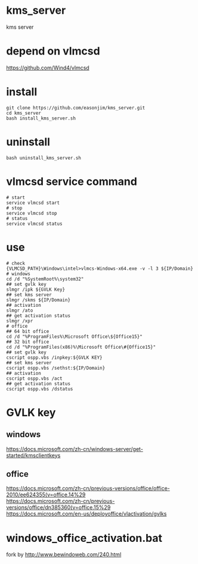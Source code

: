 # kms_server
kms server

# depend on vlmcsd
https://github.com/Wind4/vlmcsd

# install
```shell
git clone https://github.com/easonjim/kms_server.git
cd kms_server
bash install_kms_server.sh
```

# uninstall
```shell
bash uninstall_kms_server.sh
```

# vlmcsd service command
```shell
# start
service vlmcsd start
# stop
service vlmcsd stop
# status
service vlmcsd status
```

# use
```shell
# check
{VLMCSD_PATH}\Windows\intel>vlmcs-Windows-x64.exe -v -l 3 ${IP/Domain}
# windows
cd /d "%SystemRoot%\system32"
## set gvlk key
slmgr /ipk ${GVLK Key}
## set kms server
slmgr /skms ${IP/Domain}
## activation
slmgr /ato
## get activation status
slmgr /xpr
# office
## 64 bit office
cd /d "%ProgramFiles%\Microsoft Office\${Office15}"
## 32 bit office
cd /d "%ProgramFiles(x86)%\Microsoft Office\#{Office15}"
## set gvlk key
cscript ospp.vbs /inpkey:${GVLK KEY}
## set kms server
cscript ospp.vbs /sethst:${IP/Domain}
## activation
cscript ospp.vbs /act
## get activation status
cscript ospp.vbs /dstatus
```

# GVLK key
## windows
https://docs.microsoft.com/zh-cn/windows-server/get-started/kmsclientkeys
## office
https://docs.microsoft.com/zh-cn/previous-versions/office/office-2010/ee624355(v=office.14%29   
https://docs.microsoft.com/zh-cn/previous-versions/office/dn385360(v=office.15%29  
https://docs.microsoft.com/en-us/deployoffice/vlactivation/gvlks

# windows_office_activation.bat
fork by http://www.bewindoweb.com/240.html
